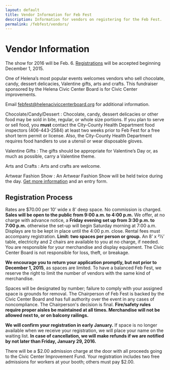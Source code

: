 ```yaml
---
layout: default
title: Vendor Information for Feb Fest
description: Information for vendors on registering for the Feb Fest.
permalink: /febfest/vendors/
---
```


# Vendor Information

The show for 2016 will be Feb. 6. [Registrations](/febfest/2016FebFestVendorBoothRegistration.pdf) will be accepted beginning December 1, 2015.

One of Helena’s most popular events welcomes vendors who sell chocolate, candy, dessert delicacies, Valentine gifts, arts and crafts. This fundraiser sponsored by the Helena Civic Center Board is for Civic Center improvements.

Email <febfest@helenaciviccenterboard.org> for additional information.

Chocolate/Candy/Dessert
: Chocolate, candy, dessert delicacies or other food may be sold in bite, regular, or whole size portions. If you plan to serve or sell food, you **must** contact the City-County Health Department food inspectors (406-443-2584) at least two weeks prior to Feb Fest for a free short term permit or license. Also, the City-County Health Department requires food handlers to use a utensil or wear disposable gloves.

Valentine Gifts
: The gifts should be appropriate for Valentine’s Day or, as much as possible, carry a Valentine theme.

Arts and Crafts
: Arts and crafts are welcome.

Artwear Fashion Show
: An Artwear Fashion Show will be held twice during the day. [Get more information](/fashionshow/) and an entry form.

## Registration Process

Rates are $70.00 per 10’ wide x 8’ deep space. No commission is charged. **Sales will be open to the public from 9:00 a.m. to 4:00 p.m.** We offer, at no charge with advance notice, a **Friday evening set up from 3:30 p.m. to 7:00 p.m.** otherwise the set-up will begin Saturday morning at 7:00 a.m. Displays are to be kept in place until the 4:00 p.m. close. Rental fees must accompany registration. **Limit: two spaces per person or group.** An 8’ x 21⁄2’ table, electricity and 2 chairs are available to you at no charge, if needed. You are responsible for your merchandise and display equipment. The Civic Center Board is not responsible for loss, theft, or breakage.

**We encourage you to return your application promptly, but not prior to December 1, 2015**, as spaces are limited. To have a balanced Feb Fest, we reserve the right to limit the number of vendors with the same kind of merchandise.

Spaces will be designated by number; failure to comply with your assigned space is grounds for removal. The Chairperson of Feb Fest is backed by the Civic Center Board and has full authority over the event in any cases of noncompliance. The Chairperson's decision is final. **Fire/safety rules require proper aisles be maintained at all times. Merchandise will not be allowed next to, or on balcony railings.**

**We will confirm your registration in early January.** If space is no longer available when we receive your registration, we will place your name on the waiting list. **In case of cancellation, we will make refunds if we are notified by not later than Friday, January 29, 2016.**

There will be a $2.00 admission charge at the door with all proceeds going to the Civic Center Improvement Fund. Your registration includes two free admissions for workers at your booth; others must pay $2.00.
